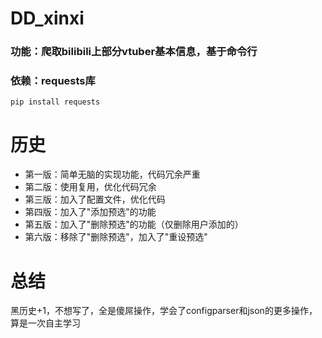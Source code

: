# DD_xinxi
### 功能：爬取bilibili上部分vtuber基本信息，基于命令行
### 依赖：requests库
```
pip install requests
```
# 历史
- 第一版：简单无脑的实现功能，代码冗余严重
- 第二版：使用复用，优化代码冗余
- 第三版：加入了配置文件，优化代码
- 第四版：加入了"添加预选"的功能
- 第五版：加入了"删除预选"的功能（仅删除用户添加的）
- 第六版：移除了"删除预选"，加入了"重设预选"
# 总结
黑历史+1，不想写了，全是傻屌操作，学会了configparser和json的更多操作，算是一次自主学习
